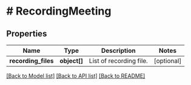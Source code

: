 # # RecordingMeeting

## Properties

Name | Type | Description | Notes
------------ | ------------- | ------------- | -------------
**recording_files** | **object[]** | List of recording file. | [optional] 

[[Back to Model list]](../../README.md#documentation-for-models) [[Back to API list]](../../README.md#documentation-for-api-endpoints) [[Back to README]](../../README.md)


